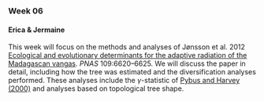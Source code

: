 ### Week 06 

#### Erica & Jermaine

This week will focus on the methods and analyses of Jønsson et al. 2012 [Ecological and evolutionary determinants for the adaptive radiation of the Madagascan vangas](http://www.pnas.org/content/109/17/6620.short). _PNAS_ 109:6620–6625. We will discuss the paper in detail, including how the tree was estimated and the diversification analyses performed. These analyses include the $\gamma$-statistic of [Pybus and Harvey (2000)](http://evolve.zoo.ox.ac.uk/Evolve/Oliver_Pybus_files/TestingMacroevolutionaryModels.pdf) and analyses based on topological tree shape. 